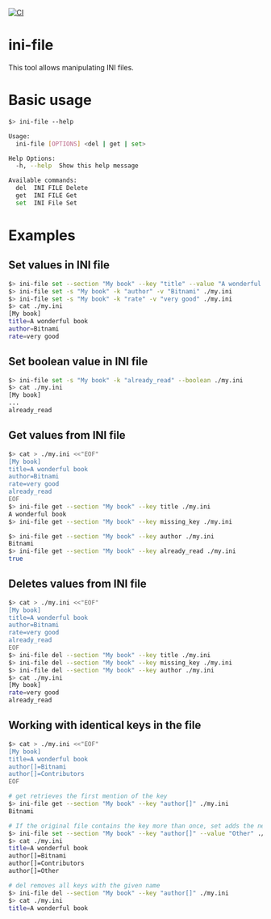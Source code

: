 [![CI](https://github.com/bitnami/ini-file/actions/workflows/main.yml/badge.svg)](https://github.com/bitnami/ini-file/actions/workflows/main.yml)

# ini-file

This tool allows manipulating INI files.

# Basic usage

~~~bash
$> ini-file --help

Usage:
  ini-file [OPTIONS] <del | get | set>

Help Options:
  -h, --help  Show this help message

Available commands:
  del  INI FILE Delete
  get  INI FILE Get
  set  INI File Set
~~~

# Examples

## Set values in INI file

~~~bash
$> ini-file set --section "My book" --key "title" --value "A wonderful book" ./my.ini
$> ini-file set -s "My book" -k "author" -v "Bitnami" ./my.ini
$> ini-file set -s "My book" -k "rate" -v "very good" ./my.ini
$> cat ./my.ini
[My book]
title=A wonderful book
author=Bitnami
rate=very good

~~~

## Set boolean value in INI file

~~~bash
$> ini-file set -s "My book" -k "already_read" --boolean ./my.ini
$> cat ./my.ini
[My book]
...
already_read
~~~

## Get values from INI file

~~~bash
$> cat > ./my.ini <<"EOF"
[My book]
title=A wonderful book
author=Bitnami
rate=very good
already_read
EOF
$> ini-file get --section "My book" --key title ./my.ini
A wonderful book
$> ini-file get --section "My book" --key missing_key ./my.ini

$> ini-file get --section "My book" --key author ./my.ini
Bitnami
$> ini-file get --section "My book" --key already_read ./my.ini
true
~~~

## Deletes values from INI file

~~~bash
$> cat > ./my.ini <<"EOF"
[My book]
title=A wonderful book
author=Bitnami
rate=very good
already_read
EOF
$> ini-file del --section "My book" --key title ./my.ini
$> ini-file del --section "My book" --key missing_key ./my.ini
$> ini-file del --section "My book" --key author ./my.ini
$> cat ./my.ini
[My book]
rate=very good
already_read
~~~

## Working with identical keys in the file

~~~bash
$> cat > ./my.ini <<"EOF"
[My book]
title=A wonderful book
author[]=Bitnami
author[]=Contributors
EOF

# get retrieves the first mention of the key
$> ini-file get --section "My book" --key "author[]" ./my.ini
Bitnami

# If the original file contains the key more than once, set adds the new value at the end
$> ini-file set --section "My book" --key "author[]" --value "Other" ./my.ini
$> cat ./my.ini
title=A wonderful book
author[]=Bitnami
author[]=Contributors
author[]=Other

# del removes all keys with the given name
$> ini-file del --section "My book" --key "author[]" ./my.ini
$> cat ./my.ini
title=A wonderful book

~~~


